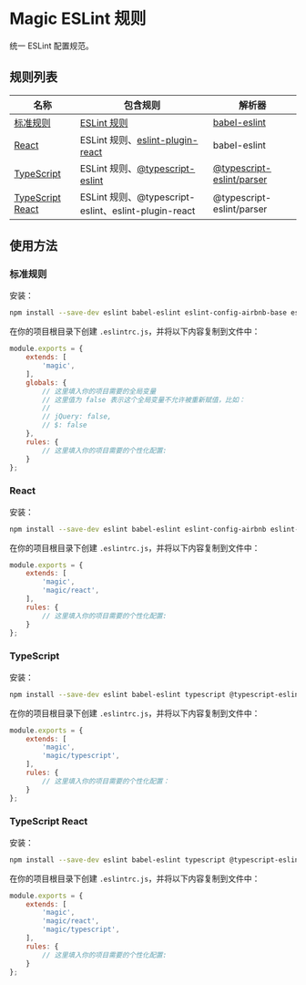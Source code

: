 # Magic ESLint 规则


统一 ESLint 配置规范。


## 规则列表

| 名称 | 包含规则 | 解析器 |
| --- | --- | --- |
| [标准规则](#标准规则) | [ESLint 规则][] | [babel-eslint][] |
| [React](#react) | ESLint 规则、[eslint-plugin-react][] | babel-eslint |
| [TypeScript](#typescript) | ESLint 规则、[@typescript-eslint][] |[@typescript-eslint/parser][] |
| [TypeScript React](#typescript-react) | ESLint 规则、@typescript-eslint、eslint-plugin-react | @typescript-eslint/parser |

[babel-eslint]: https://github.com/babel/babel-eslint
[@typescript-eslint/parser]: https://github.com/typescript-eslint/typescript-eslint/tree/master/packages/parser
[ESLint 规则]: https://eslint.org/docs/rules/
[eslint-plugin-react]: https://github.com/yannickcr/eslint-plugin-react
[@typescript-eslint]: https://github.com/typescript-eslint/typescript-eslint/tree/master/packages/eslint-plugin#supported-rules

## 使用方法

### 标准规则

安装：

```bash
npm install --save-dev eslint babel-eslint eslint-config-airbnb-base eslint-plugin-import eslint-config-magic
```

在你的项目根目录下创建 `.eslintrc.js`，并将以下内容复制到文件中：

```js
module.exports = {
    extends: [
        'magic',
    ],
    globals: {
        // 这里填入你的项目需要的全局变量
        // 这里值为 false 表示这个全局变量不允许被重新赋值，比如：
        //
        // jQuery: false,
        // $: false
    },
    rules: {
        // 这里填入你的项目需要的个性化配置:
    }
};
```

### React

安装：

```bash
npm install --save-dev eslint babel-eslint eslint-config-airbnb eslint-plugin-import eslint-plugin-react eslint-plugin-jsx-a11y eslint-config-magic
```

在你的项目根目录下创建 `.eslintrc.js`，并将以下内容复制到文件中：

```js
module.exports = {
    extends: [
        'magic',
        'magic/react',
    ],
    rules: {
        // 这里填入你的项目需要的个性化配置:
    }
};
```

### TypeScript

安装：

```bash
npm install --save-dev eslint babel-eslint typescript @typescript-eslint/eslint-plugin eslint-config-magic
```

在你的项目根目录下创建 `.eslintrc.js`，并将以下内容复制到文件中：

```js
module.exports = {
    extends: [
        'magic',
        'magic/typescript',
    ],
    rules: {
        // 这里填入你的项目需要的个性化配置：
    }
};
```

### TypeScript React

安装：

```bash
npm install --save-dev eslint babel-eslint typescript @typescript-eslint/eslint-plugin eslint-config-airbnb eslint-plugin-import eslint-plugin-react eslint-plugin-jsx-a11y eslint-config-magic
```

在你的项目根目录下创建 `.eslintrc.js`，并将以下内容复制到文件中：

```js
module.exports = {
    extends: [
        'magic',
        'magic/react',
        'magic/typescript',
    ],
    rules: {
        // 这里填入你的项目需要的个性化配置:
    }
};
```
